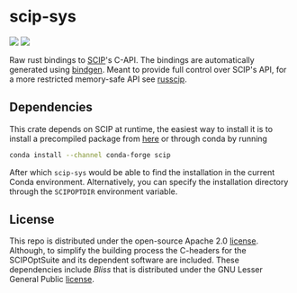 # scip-sys
[![][img_crates]][crates] [![][img_doc]][doc]

[img_crates]: https://img.shields.io/crates/v/scip-sys.svg
[crates]: https://crates.io/crates/scip-sys
[img_doc]: https://img.shields.io/badge/rust-documentation-blue.svg
[doc]: https://docs.rs/scip-sys/

Raw rust bindings to [SCIP](https://scipopt.org/)'s C-API. The bindings are automatically generated using [bindgen](https://github.com/rust-lang/rust-bindgen). 
Meant to provide full control over SCIP's API, for a more restricted memory-safe API see [russcip](https://github.com/scipopt/russcip).

## Dependencies 
This crate depends on SCIP at runtime, the easiest way to install it is to install a precompiled package from [here](https://scipopt.org/index.php#download) or through conda by running
```bash
conda install --channel conda-forge scip
```
After which `scip-sys` would be able to find the installation in the current Conda environment. Alternatively, you can specify the installation directory through the `SCIPOPTDIR` environment variable. 


## License
This repo is distributed under the open-source Apache 2.0 [license](https://www.apache.org/licenses/LICENSE-2.0). Although, to simplify the building process the C-headers for the SCIPOptSuite and its dependent software are included.
These dependencies include *Bliss* that is distributed under the GNU Lesser General Public [license](http://www.gnu.org/licenses/). 
